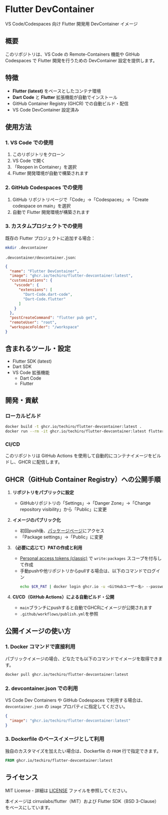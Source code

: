 # Flutter DevContainer

VS Code/Codespaces 向け Flutter 開発用 DevContainer イメージ

## 概要

このリポジトリは、VS Code の Remote-Containers 機能や GitHub Codespaces で Flutter 開発を行うための DevContainer 設定を提供します。

## 特徴

- **Flutter (latest)** をベースとしたコンテナ環境
- **Dart Code** と **Flutter** 拡張機能が自動でインストール
- GitHub Container Registry (GHCR) での自動ビルド・配信
- VS Code DevContainer 設定済み

## 使用方法

### 1. VS Code での使用

1. このリポジトリをクローン
2. VS Code で開く
3. 「Reopen in Container」を選択
4. Flutter 開発環境が自動で構築されます

### 2. GitHub Codespaces での使用

1. GitHub リポジトリページで「Code」→「Codespaces」→「Create codespace on main」を選択
2. 自動で Flutter 開発環境が構築されます

### 3. カスタムプロジェクトでの使用

既存の Flutter プロジェクトに追加する場合：

```bash
mkdir .devcontainer
```

`.devcontainer/devcontainer.json`:
```json
{
  "name": "Flutter DevContainer",
  "image": "ghcr.io/techiro/flutter-devcontainer:latest",
  "customizations": {
    "vscode": {
      "extensions": [
        "Dart-Code.dart-code",
        "Dart-Code.flutter"
      ]
    }
  },
  "postCreateCommand": "flutter pub get",
  "remoteUser": "root",
  "workspaceFolder": "/workspace"
}
```

## 含まれるツール・設定

- Flutter SDK (latest)
- Dart SDK
- VS Code 拡張機能
  - Dart Code
  - Flutter

## 開発・貢献

### ローカルビルド

```bash
docker build -t ghcr.io/techiro/flutter-devcontainer:latest .
docker run --rm -it ghcr.io/techiro/flutter-devcontainer:latest flutter --version
```

### CI/CD

このリポジトリは GitHub Actions を使用して自動的にコンテナイメージをビルドし、GHCR に配信します。

## GHCR（GitHub Container Registry）への公開手順

1. **リポジトリをパブリックに設定**
   - GitHubリポジトリの「Settings」→「Danger Zone」→「Change repository visibility」から「Public」に変更

2. **イメージのパブリック化**
   - 初回push後、[パッケージページ](https://github.com/users/<ユーザー名>/packages/container/<パッケージ名>)にアクセス
   - 「Package settings」→「Public」に変更

3. **（必要に応じて）PATの作成と利用**
   - [Personal access tokens (classic)](https://github.com/settings/tokens/new?scopes=write:packages) で `write:packages` スコープを付与して作成
   - 手動pushや他リポジトリからpullする場合は、以下のコマンドでログイン
     ```bash
     echo $CR_PAT | docker login ghcr.io -u <GitHubユーザー名> --password-stdin
     ```


5. **CI/CD（GitHub Actions）による自動ビルド・公開**
   - `main`ブランチにpushすると自動でGHCRにイメージが公開されます
   - `.github/workflows/publish.yml`を参照

## 公開イメージの使い方

### 1. Docker コマンドで直接利用

パブリックイメージの場合、どなたでも以下のコマンドでイメージを取得できます。

```bash
docker pull ghcr.io/techiro/flutter-devcontainer:latest
```

### 2. devcontainer.json での利用

VS Code Dev Containers や GitHub Codespaces で利用する場合は、
`devcontainer.json` の `image` プロパティに指定してください。

```json
{
  "image": "ghcr.io/techiro/flutter-devcontainer:latest"
}
```

### 3. Dockerfile のベースイメージとして利用

独自のカスタマイズを加えたい場合は、Dockerfile の `FROM` 行で指定できます。

```dockerfile
FROM ghcr.io/techiro/flutter-devcontainer:latest
```

## ライセンス

MIT License - 詳細は [LICENSE](LICENSE) ファイルを参照してください。

本イメージは cirruslabs/flutter（MIT）および Flutter SDK（BSD 3-Clause）をベースにしています。
